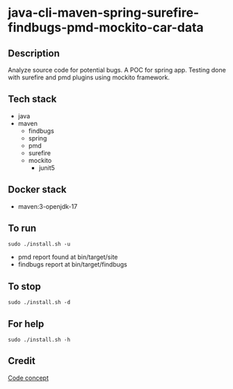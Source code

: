 # java-cli-maven-spring-surefire-findbugs-pmd-mockito-car-data

## Description
Analyze source code for potential bugs.
A POC for spring app. Testing done with surefire
and pmd plugins using mockito framework.

## Tech stack
- java
- maven
	- findbugs
  - spring
  - pmd
  - surefire
  - mockito
    - junit5

## Docker stack
- maven:3-openjdk-17

## To run
`sudo ./install.sh -u`
- pmd report found at bin/target/site
- findbugs report at bin/target/findbugs

## To stop
`sudo ./install.sh -d`

## For help
`sudo ./install.sh -h`

## Credit
[Code concept](https://github.com/eugenp/tutorials/tree/master/testing-modules/junit-5)
